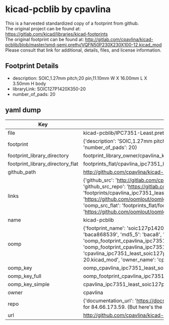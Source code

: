 # kicad-pcblib by cpavlina  
This is a harvested standardized copy of a footprint from github.  
The original project can be found at:  
https://gitlab.com/kicad/libraries/kicad-footprints  
The original footprint can be found at:
http://gitlab.com/cpavlina/kicad-pcblib/blob/master/smd-semi.pretty/VQFN50P230X230X100-12.kicad_mod
Please consult that link for additional, details, files, and license information.  
## Footprint Details
* description: SOIC,1.27mm pitch;20 pin,11.10mm W X 16.00mm L X 3.50mm H body  
* libraryLink: SOIC127P1420X350-20  
* number_of_pads: 20  
## yaml dump  
| Key | Value |  
| --- | --- |  
| file | kicad-pcblib/IPC7351-Least.pretty/SOIC127P1420X350-20.kicad_mod |  
| footprint | {'description': 'SOIC,1.27mm pitch;20 pin,11.10mm W X 16.00mm L X 3.50mm H body', 'libraryLink': 'SOIC127P1420X350-20', 'number_of_pads': 20} |  
| footprint_library_directory | footprint_library_owner/cpavlina_kicad-pcblib |  
| footprint_library_directory_flat | footprints_flat/cpavlina_ipc7351_least_soic127p1420x350_20/working |  
| github_path | http://github.com/cpavlina/kicad-pcblib/blob/master/IPC7351-Least.pretty/SOIC127P1420X350-20.kicad_mod |  
| links | {'github_src': 'http://gitlab.com/cpavlina/kicad-pcblib/blob/master/smd-semi.pretty/VQFN50P230X230X100-12.kicad_mod', 'github_src_repo': 'https://gitlab.com/kicad/libraries/kicad-footprints', 'oomp_bot': 'footprints/cpavlina_ipc7351_least_soic127p1420x350_20/working', 'oomp_bot_github': 'https://github.com/oomlout/oomlout_oomp_footprint_bot/tree/main/footprints/cpavlina_ipc7351_least_soic127p1420x350_20/working', 'oomp_src_flat': 'footprints_flat/footprints_flat/cpavlina_ipc7351_least_soic127p1420x350_20/working', 'oomp_src_flat_github': 'https://github.com/oomlout/oomlout_oomp_footprint_src/tree/main/footprints_flat/cpavlina_ipc7351_least_soic127p1420x350_20/working'} |  
| name | kicad-pcblib |  
| oomp | {'footprint_name': 'soic127p1420x350_20', 'library_name': 'ipc7351_least', 'md5': 'baca8685395e2656f07cf31d1a7f793e', 'md5_10': 'baca868539', 'md5_5': 'baca8', 'md5_6': 'baca86', 'oomp_key': 'oomp_cpavlina_ipc7351_least_soic127p1420x350_20', 'oomp_key_extra': 'oomp_footprint_cpavlina_ipc7351_least_soic127p1420x350_20', 'oomp_key_full': 'oomp_footprint_cpavlina_ipc7351_least_soic127p1420x350_20_baca86', 'oomp_key_simple': 'cpavlina_ipc7351_least_soic127p1420x350_20', 'original_filename': 'kicad-pcblib/IPC7351-Least.pretty/SOIC127P1420X350-20.kicad_mod', 'owner_name': 'cpavlina'} |  
| oomp_key | oomp_cpavlina_ipc7351_least_soic127p1420x350_20 |  
| oomp_key_full | oomp_footprint_cpavlina_ipc7351_least_soic127p1420x350_20 |  
| oomp_key_simple | cpavlina_ipc7351_least_soic127p1420x350_20 |  
| owner | cpavlina |  
| repo | {'documentation_url': 'https://docs.github.com/rest/overview/resources-in-the-rest-api#rate-limiting', 'message': "API rate limit exceeded for 84.66.173.59. (But here's the good news: Authenticated requests get a higher rate limit. Check out the documentation for more details.)"} |  
| url | http://github.com/cpavlina/kicad-pcblib |  

